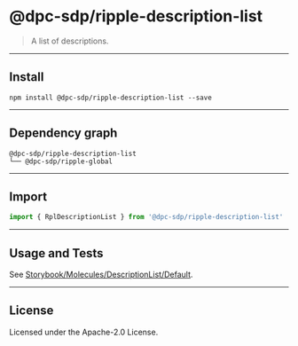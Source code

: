 <!-- GENERATED_DOCS -->
# @dpc-sdp/ripple-description-list

> A list of descriptions.

--------------------------------------------------------------------------------

## Install

```shell
npm install @dpc-sdp/ripple-description-list --save
```

--------------------------------------------------------------------------------

## Dependency graph

```shell
@dpc-sdp/ripple-description-list
└── @dpc-sdp/ripple-global
```

--------------------------------------------------------------------------------

## Import

```js
import { RplDescriptionList } from '@dpc-sdp/ripple-description-list'
```

--------------------------------------------------------------------------------

## Usage and Tests

See [Storybook/Molecules/DescriptionList/Default](https://ripple.sdp.vic.gov.au/?path=/story/molecules-descriptionlist--default).

--------------------------------------------------------------------------------

## License

Licensed under the Apache-2.0 License.
<!-- /GENERATED_DOCS -->
